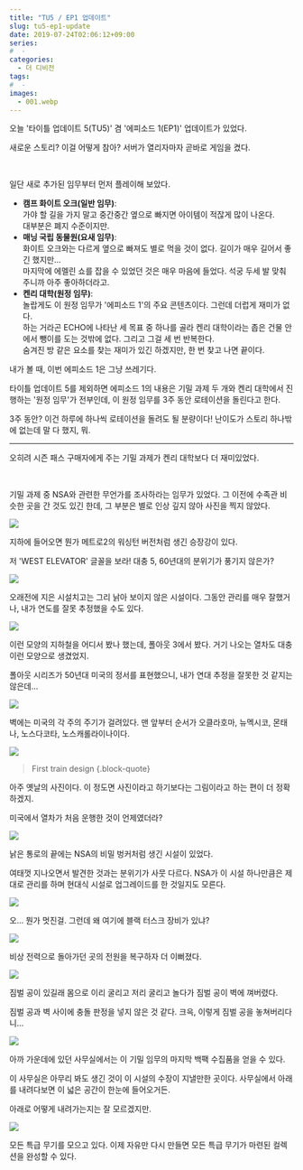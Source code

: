 ```yaml
---
title: "TU5 / EP1 업데이트"
slug: tu5-ep1-update
date: 2019-07-24T02:06:12+09:00
series:
#  - 
categories:
  - 더 디비전
tags:
#  - 
images:
  - 001.webp
---
```


오늘 '타이틀 업데이트 5(TU5)' 겸 '에피소드 1(EP1)' 업데이트가 있었다.

새로운 스토리? 이걸 어떻게 참아? 서버가 열리자마자 곧바로 게임을 켰다.

&nbsp;

일단 새로 추가된 임무부터 먼저 플레이해 보았다.

* **캠프 화이트 오크(일반 임무)**:  
  가야 할 길을 가지 말고 중간중간 옆으로 빠지면 아이템이 적잖게 많이 나온다.  
  대부분은 폐지 수준이지만.
* **매닝 국립 동물원(요새 임무)**:  
  화이트 오크와는 다르게 옆으로 빠져도 별로 먹을 것이 없다. 길이가 매우 길어서 좋긴 했지만...  
  마지막에 에멜린 쇼를 잡을 수 있었던 것은 매우 마음에 들었다. 석궁 두세 발 맞춰주니까 아주 좋아하더라고.
* **켄리 대학(원정 임무)**:  
  놀랍게도 이 원정 임무가 '에피소드 1'의 주요 콘텐츠이다. 그런데 더럽게 재미가 없다.  
  하는 거라곤 ECHO에 나타난 세 목표 중 하나를 골라 켄리 대학이라는 좁은 건물 안에서 뺑이를 도는 것밖에 없다. 그리고 그걸 세 번 반복한다.  
  숨겨진 방 같은 요소를 찾는 재미가 있긴 하겠지만, 한 번 찾고 나면 끝이다.

내가 볼 때, 이번 에피소드 1은 그냥 쓰레기다.

타이틀 업데이트 5를 제외하면 에피소드 1의 내용은 기밀 과제 두 개와 켄리 대학에서 진행하는 '원정 임무'가 전부인데, 이 원정 임무를 3주 동안 로테이션을 돌린다고 한다.

3주 동안? 이건 하루에 하나씩 로테이션을 돌려도 될 분량이다! 난이도가 스토리 하나밖에 없는데 말 다 했지, 뭐.

***

오히려 시즌 패스 구매자에게 주는 기밀 과제가 켄리 대학보다 더 재미있었다.

&nbsp;

기밀 과제 중 NSA와 관련한 무언가를 조사하라는 임무가 있었다. 그 이전에 수족관 비슷한 곳을 간 것도 있긴 한데, 그 부분은 별로 인상 깊지 않아 사진을 찍지 않았다.

![](001.webp)

지하에 들어오면 뭔가 메트로2의 워싱턴 버전처럼 생긴 승장강이 있다.

저 'WEST ELEVATOR' 글꼴을 보라! 대충 5, 60년대의 분위기가 풍기지 않은가?

![](002.webp)

오래전에 지은 시설치고는 그리 낡아 보이지 않은 시설이다. 그동안 관리를 매우 잘했거나, 내가 연도를 잘못 추정했을 수도 있다.

![](003.webp)

이런 모양의 지하철을 어디서 봤나 했는데, 폴아웃 3에서 봤다. 거기 나오는 열차도 대충 이런 모양으로 생겼었지.

폴아웃 시리즈가 50년대 미국의 정서를 표현했으니, 내가 연대 추정을 잘못한 것 같지는 않은데...

![](004.webp)

벽에는 미국의 각 주의 주기가 걸려있다. 맨 앞부터 순서가 오클라호마, 뉴멕시코, 몬태나, 노스다코타, 노스캐롤라이나이다.

![](005.webp)

> First train design
{.block-quote}

아주 옛날의 사진이다. 이 정도면 사진이라고 하기보다는 그림이라고 하는 편이 더 정확하겠지.

미국에서 열차가 처음 운행한 것이 언제였더라?

![](006.webp)

낡은 통로의 끝에는 NSA의 비밀 벙커처럼 생긴 시설이 있었다.

여태껏 지나오면서 발견한 것과는 분위기가 사뭇 다르다. NSA가 이 시설 하나만큼은 제대로 관리를 하며 현대식 시설로 업그레이드를 한 것일지도 모른다.

![](007.webp)

오... 뭔가 멋진걸. 그런데 왜 여기에 블랙 터스크 장비가 있냐?

![](008.webp)

비상 전력으로 돌아가던 곳의 전원을 복구하자 더 이뻐졌다.

![](009.webp)

짐벌 공이 있길래 몸으로 이리 굴리고 저리 굴리고 놀다가 짐벌 공이 벽에 껴버렸다.

짐벌 공과 벽 사이에 충돌 판정을 넣지 않은 것 같다. 크윽, 이렇게 짐벌 공을 놓쳐버리다니...

![](010.webp)

아까 가운데에 있던 사무실에서는 이 기밀 임무의 마지막 백팩 수집품을 얻을 수 있다.

이 사무실은 아무리 봐도 생긴 것이 이 시설의 수장이 지낼만한 곳이다. 사무실에서 아래를 내려다보면 이 넓은 공간이 한눈에 들어오거든.

아래로 어떻게 내려가는지는 잘 모르겠지만.

![](011.webp)

모든 특급 무기를 모으고 있다. 이제 자유만 다시 만들면 모든 특급 무기가 마련된 컬렉션을 완성할 수 있다.

